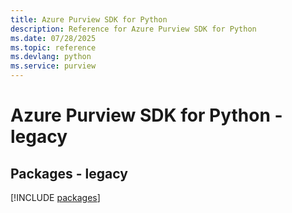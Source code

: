 ```yaml
---
title: Azure Purview SDK for Python
description: Reference for Azure Purview SDK for Python
ms.date: 07/28/2025
ms.topic: reference
ms.devlang: python
ms.service: purview
---
```

# Azure Purview SDK for Python - legacy
## Packages - legacy
[!INCLUDE [packages](purview-index.md)]